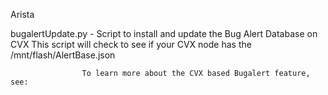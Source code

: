 Arista

bugalertUpdate.py - Script to install and update the Bug Alert Database on CVX
                    This script will check to see if your CVX node has the /mnt/flash/AlertBase.json

                    To learn more about the CVX based Bugalert feature, see: 